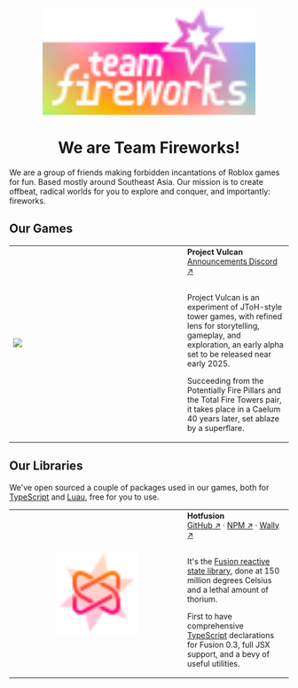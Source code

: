 <div align="center">
  <img
    src="https://raw.githubusercontent.com/team-fireworks/.github/main/profile/assets/full-color.svg?token=GHSAT0AAAAAACSIRLW3LGT7GTDX3CK6NOIAZU7OJ3A"
    width="384px"
  />
  <h1>We are Team Fireworks!</h1>
</div>

We are a group of friends making forbidden incantations of Roblox games for fun. Based mostly around Southeast Asia. Our mission is to create offbeat, radical worlds for you to explore and conquer, and importantly: fireworks.

## Our Games

<table align="center">
    <tr>
        <td width="300px">
            <img src="https://github.com/user-attachments/assets/9c89fca0-9b3f-4820-983f-395a711bce83" height="auto"/>
        </td>
        <td>
          <b>Project Vulcan</b>
          <br/>
          <a href="https://discord.gg/cv4HgDkQxb">Announcements Discord ↗</a>
          <br/>
          <br/>
          <p>
              Project Vulcan is an experiment of JToH-style tower games, with refined lens for storytelling,
              gameplay, and exploration, an early alpha set to be released near early 2025.
          </p>
          <p>
              Succeeding from the Potentially Fire Pillars and the Total Fire Towers pair, it takes place
              in a Caelum 40 years later, set ablaze by a superflare.
          </p>
        </td>
    </tr>
</table>

## Our Libraries

We've open sourced a couple of packages used in our games, both for <a
href="https://roblox-ts.com/">TypeScript</a> and <a
href="https://luau-lang.org/">Luau</a>, free for you to use.

<table align="center">
    <tr>
        <td width="300px">
          <div align="center">
            <a href="https://github.com/team-fireworks/hotfusion">
              <img src="https://raw.githubusercontent.com/team-fireworks/.github/main/profile/assets/lib-hotfusion.svg" width="150px">
            </a>
          </div>
        </td>
        <td>
            <b>Hotfusion</b>
            <br/>
            <a href="https://github.com/team-fireworks/hotfusion">GitHub ↗</a> ·
            <a href="https://www.npmjs.com/package/@rbxts/hotfusion">NPM ↗</a> ·
            <a href="https://wally.run/package/znotfireman/hotfusion">Wally ↗</a>
          <br/>
          <br/>
            <p>
              It's the <a href="https://github.com/dphfox/Fusion">Fusion reactive state library</a>, done at 150 million
              degrees Celsius and a lethal amount of thorium.
            </p>
            <p>
              First to have comprehensive <a href="https://roblox-ts.com/">TypeScript</a> declarations for Fusion 0.3, full JSX
              support, and a bevy of useful utilities.
            </p>
        </td>
    </tr>
</table>
